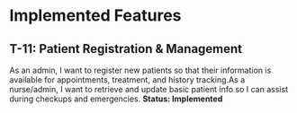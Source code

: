 # Implemented Features
## T-11: Patient   Registration & Management
As an admin, I want to register new patients so that their information is
  available for appointments, treatment, and history tracking.As a nurse/admin, I want to retrieve and update basic patient info so I can
  assist during checkups and emergencies.
**Status: Implemented**

